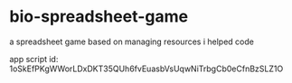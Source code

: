 # bio-spreadsheet-game
a spreadsheet game based on managing resources i helped code

app script id: 
1oSkEfPKgWWorLDxDKT35QUh6fvEuasbVsUqwNiTrbgCb0eCfnBzSLZ1O 

